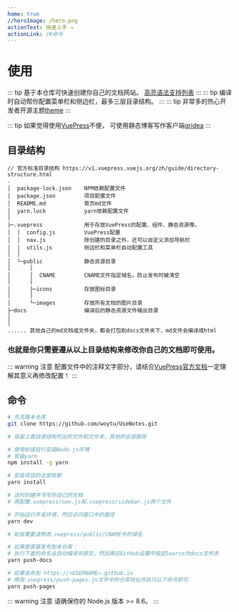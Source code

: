```yaml
---
home: true
//heroImage: /hero.png
actionText: 快速上手 →
actionLink: /#命令
---
```


# 使用

::: tip
基于本仓库可快速创建你自己的文档网站。
[高亮语法支持列表](https://prismjs.com/#languages-list)
:::
::: tip
编译时自动帮你配置菜单栏和侧边栏，最多三层目录结构。
:::
::: tip
非常多的热心开发者开源主题[theme](/Theme.md)
:::

::: tip
如果觉得使用[VuePress](https://v1.vuepress.vuejs.org)不便，
可使用静态博客写作客户端[gridea](https://github.com/getgridea/gridea)
:::

## 目录结构

```
// 官方标准目录结构 https://v1.vuepress.vuejs.org/zh/guide/directory-structure.html
.
│  package-lock.json    NPM依赖配置文件
│  package.json         项目配置文件
│  README.md            首页md文件
│  yarn.lock            yarn依赖配置文件
│  
├─.vuepress             用于存放VuePress的配置、组件、静态资源等。
│  │  config.js         VuePress配置
│  │  nav.js            除创建的目录之外，还可以自定义添加导航栏
│  │  utils.js          侧边栏和菜单栏自动配置工具
│  │  
│  └─public             静态资源目录
│      │  
│      │  CNAME         CNAME文件指定域名，防止发布时被清空
│      │  
│      ├─icons          存放图标目录
│      │      
│      └─images         存放所有文档的图片目录
├─docs                  编译后的静态资源文件输出目录
│
│
...... 其他自己的md文档或文件夹，都会打包到docs文件夹下，md文件会编译成html

```
### 也就是你只需要遵从以上目录结构来修改你自己的文档即可使用。
::: warning 注意
配置文件中的注释文字部分，请结合[VuePress官方文档](https://v1.vuepress.vuejs.org/zh/config/)一定理解其意义再修改配置！
:::

## 命令

``` bash
# 先克隆本仓库
git clone https://github.com/woytu/UseNotes.git

# 保留上面目录结构列出的文件和文件夹，其他的全部删除

# 使用前请自行安装Node.js环境
# 安装yarn
npm install -g yarn

# 安装项目的全部依赖
yarn install

# 这时创建并书写你自己的文档
# 再配置.vuepress/nav.js和.vuepress/sidebar.js两个文件

# 开始运行开发环境，然后访问窗口中的路径
yarn dev

# 如有需要请修改.vuepress/public/CNAME中的域名

# 如果是直接发布到本仓库：
# 执行下面的命名会自动编译并提交，然后再在GitHub设置中指定Source为docs文件夹
yarn push-docs

# 如果发布到 https://<USERNAME>.github.io
# 修改.vuepress/push-pages.js文件中的仓库地址并执行以下命令即可
yarn push-pages

```

::: warning 注意
请确保你的 Node.js 版本 >= 8.6。
:::

